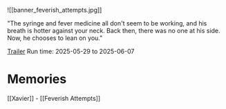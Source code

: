 ![[banner_feverish_attempts.jpg]]

"The syringe and fever medicine all don't seem to be working, and his breath is hotter against your neck. Back then, there was no one at his side. Now, he chooses to lean on you."

[Trailer](https://www.youtube.com/watch?v=_Fv_DpnRXt0)
Run time: 2025-05-29 to 2025-06-07

# Memories
[[Xavier]] - [[Feverish Attempts]]